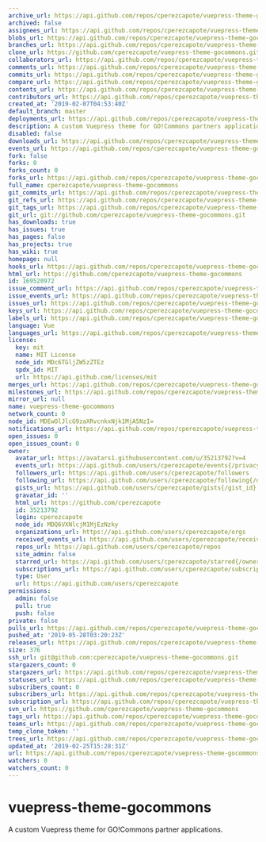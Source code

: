 ```yaml
---
archive_url: https://api.github.com/repos/cperezcapote/vuepress-theme-gocommons/{archive_format}{/ref}
archived: false
assignees_url: https://api.github.com/repos/cperezcapote/vuepress-theme-gocommons/assignees{/user}
blobs_url: https://api.github.com/repos/cperezcapote/vuepress-theme-gocommons/git/blobs{/sha}
branches_url: https://api.github.com/repos/cperezcapote/vuepress-theme-gocommons/branches{/branch}
clone_url: https://github.com/cperezcapote/vuepress-theme-gocommons.git
collaborators_url: https://api.github.com/repos/cperezcapote/vuepress-theme-gocommons/collaborators{/collaborator}
comments_url: https://api.github.com/repos/cperezcapote/vuepress-theme-gocommons/comments{/number}
commits_url: https://api.github.com/repos/cperezcapote/vuepress-theme-gocommons/commits{/sha}
compare_url: https://api.github.com/repos/cperezcapote/vuepress-theme-gocommons/compare/{base}...{head}
contents_url: https://api.github.com/repos/cperezcapote/vuepress-theme-gocommons/contents/{+path}
contributors_url: https://api.github.com/repos/cperezcapote/vuepress-theme-gocommons/contributors
created_at: '2019-02-07T04:53:40Z'
default_branch: master
deployments_url: https://api.github.com/repos/cperezcapote/vuepress-theme-gocommons/deployments
description: A custom Vuepress theme for GO!Commons partners applications.
disabled: false
downloads_url: https://api.github.com/repos/cperezcapote/vuepress-theme-gocommons/downloads
events_url: https://api.github.com/repos/cperezcapote/vuepress-theme-gocommons/events
fork: false
forks: 0
forks_count: 0
forks_url: https://api.github.com/repos/cperezcapote/vuepress-theme-gocommons/forks
full_name: cperezcapote/vuepress-theme-gocommons
git_commits_url: https://api.github.com/repos/cperezcapote/vuepress-theme-gocommons/git/commits{/sha}
git_refs_url: https://api.github.com/repos/cperezcapote/vuepress-theme-gocommons/git/refs{/sha}
git_tags_url: https://api.github.com/repos/cperezcapote/vuepress-theme-gocommons/git/tags{/sha}
git_url: git://github.com/cperezcapote/vuepress-theme-gocommons.git
has_downloads: true
has_issues: true
has_pages: false
has_projects: true
has_wiki: true
homepage: null
hooks_url: https://api.github.com/repos/cperezcapote/vuepress-theme-gocommons/hooks
html_url: https://github.com/cperezcapote/vuepress-theme-gocommons
id: 169520972
issue_comment_url: https://api.github.com/repos/cperezcapote/vuepress-theme-gocommons/issues/comments{/number}
issue_events_url: https://api.github.com/repos/cperezcapote/vuepress-theme-gocommons/issues/events{/number}
issues_url: https://api.github.com/repos/cperezcapote/vuepress-theme-gocommons/issues{/number}
keys_url: https://api.github.com/repos/cperezcapote/vuepress-theme-gocommons/keys{/key_id}
labels_url: https://api.github.com/repos/cperezcapote/vuepress-theme-gocommons/labels{/name}
language: Vue
languages_url: https://api.github.com/repos/cperezcapote/vuepress-theme-gocommons/languages
license:
  key: mit
  name: MIT License
  node_id: MDc6TGljZW5zZTEz
  spdx_id: MIT
  url: https://api.github.com/licenses/mit
merges_url: https://api.github.com/repos/cperezcapote/vuepress-theme-gocommons/merges
milestones_url: https://api.github.com/repos/cperezcapote/vuepress-theme-gocommons/milestones{/number}
mirror_url: null
name: vuepress-theme-gocommons
network_count: 0
node_id: MDEwOlJlcG9zaXRvcnkxNjk1MjA5NzI=
notifications_url: https://api.github.com/repos/cperezcapote/vuepress-theme-gocommons/notifications{?since,all,participating}
open_issues: 0
open_issues_count: 0
owner:
  avatar_url: https://avatars1.githubusercontent.com/u/35213792?v=4
  events_url: https://api.github.com/users/cperezcapote/events{/privacy}
  followers_url: https://api.github.com/users/cperezcapote/followers
  following_url: https://api.github.com/users/cperezcapote/following{/other_user}
  gists_url: https://api.github.com/users/cperezcapote/gists{/gist_id}
  gravatar_id: ''
  html_url: https://github.com/cperezcapote
  id: 35213792
  login: cperezcapote
  node_id: MDQ6VXNlcjM1MjEzNzky
  organizations_url: https://api.github.com/users/cperezcapote/orgs
  received_events_url: https://api.github.com/users/cperezcapote/received_events
  repos_url: https://api.github.com/users/cperezcapote/repos
  site_admin: false
  starred_url: https://api.github.com/users/cperezcapote/starred{/owner}{/repo}
  subscriptions_url: https://api.github.com/users/cperezcapote/subscriptions
  type: User
  url: https://api.github.com/users/cperezcapote
permissions:
  admin: false
  pull: true
  push: false
private: false
pulls_url: https://api.github.com/repos/cperezcapote/vuepress-theme-gocommons/pulls{/number}
pushed_at: '2019-05-28T03:20:23Z'
releases_url: https://api.github.com/repos/cperezcapote/vuepress-theme-gocommons/releases{/id}
size: 376
ssh_url: git@github.com:cperezcapote/vuepress-theme-gocommons.git
stargazers_count: 0
stargazers_url: https://api.github.com/repos/cperezcapote/vuepress-theme-gocommons/stargazers
statuses_url: https://api.github.com/repos/cperezcapote/vuepress-theme-gocommons/statuses/{sha}
subscribers_count: 0
subscribers_url: https://api.github.com/repos/cperezcapote/vuepress-theme-gocommons/subscribers
subscription_url: https://api.github.com/repos/cperezcapote/vuepress-theme-gocommons/subscription
svn_url: https://github.com/cperezcapote/vuepress-theme-gocommons
tags_url: https://api.github.com/repos/cperezcapote/vuepress-theme-gocommons/tags
teams_url: https://api.github.com/repos/cperezcapote/vuepress-theme-gocommons/teams
temp_clone_token: ''
trees_url: https://api.github.com/repos/cperezcapote/vuepress-theme-gocommons/git/trees{/sha}
updated_at: '2019-02-25T15:28:31Z'
url: https://api.github.com/repos/cperezcapote/vuepress-theme-gocommons
watchers: 0
watchers_count: 0
---
```


# vuepress-theme-gocommons

A custom Vuepress theme for GO!Commons partner applications.
